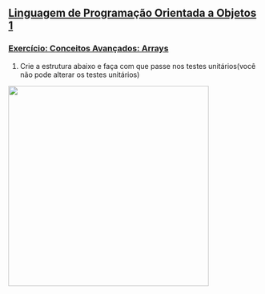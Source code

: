 ## [Linguagem de Programação Orientada a Objetos 1](https://rodrigonoll.github.io/java/lpoo-1.html)

### [Exercício: Conceitos Avançados: Arrays](https://rodrigonoll.github.io/java/avancado/#/1)

1. Crie a estrutura abaixo e faça com que passe nos testes unitários(você não pode alterar os testes unitários)
<img height="400" src="https://rodrigonoll.github.io/java/avancado/arrays/exerc-1.png">

